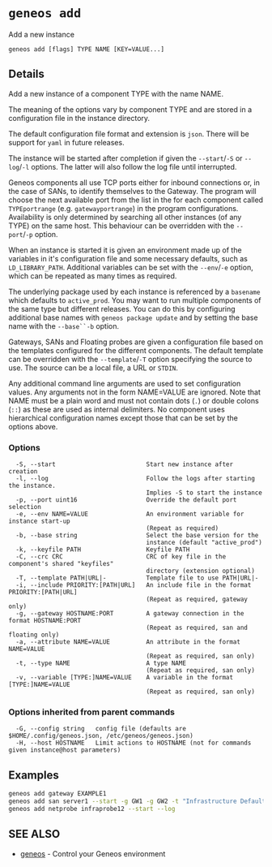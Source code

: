# `geneos add`

Add a new instance

```text
geneos add [flags] TYPE NAME [KEY=VALUE...]
```

## Details

Add a new instance of a component TYPE with the name NAME.

The meaning of the options vary by component TYPE and are stored in a
configuration file in the instance directory.

The default configuration file format and extension is `json`. There
will be support for `yaml` in future releases.
	
The instance will be started after completion if given the
`--start`/`-S` or `--log`/`-l` options. The latter will also follow
the log file until interrupted.

Geneos components all use TCP ports either for inbound connections
or, in the case of SANs, to identify themselves to the Gateway. The
program will choose the next available port from the list in the for
each component called `TYPEportrange` (e.g. `gatewayportrange`) in
the program configurations. Availability is only determined by
searching all other instances (of any TYPE) on the same host. This
behaviour can be overridden with the `--port`/`-p` option.

When an instance is started it is given an environment made up of the
variables in it's configuration file and some necessary defaults,
such as `LD_LIBRARY_PATH`.  Additional variables can be set with the
`--env`/`-e` option, which can be repeated as many times as required.

The underlying package used by each instance is referenced by a
`basename` which defaults to `active_prod`. You may want to run
multiple components of the same type but different releases. You can
do this by configuring additional base names with `geneos package
update` and by setting the base name with the `--base``-b` option.

Gateways, SANs and Floating probes are given a configuration file
based on the templates configured for the different components. The
default template can be overridden with the `--template`/`-T` option
specifying the source to use. The source can be a local file, a URL
or `STDIN`.

Any additional command line arguments are used to set configuration
values. Any arguments not in the form NAME=VALUE are ignored. Note
that NAME must be a plain word and must not contain dots (`.`) or
double colons (`::`) as these are used as internal delimiters. No
component uses hierarchical configuration names except those that can
be set by the options above. 

### Options

```text
  -S, --start                         Start new instance after creation
  -l, --log                           Follow the logs after starting the instance.
                                      Implies -S to start the instance
  -p, --port uint16                   Override the default port selection
  -e, --env NAME=VALUE                An environment variable for instance start-up
                                      (Repeat as required)
  -b, --base string                   Select the base version for the
                                      instance (default "active_prod")
  -k, --keyfile PATH                  Keyfile PATH
  -C, --crc CRC                       CRC of key file in the component's shared "keyfiles" 
                                      directory (extension optional)
  -T, --template PATH|URL|-           Template file to use PATH|URL|-
  -i, --include PRIORITY:[PATH|URL]   An include file in the format PRIORITY:[PATH|URL]
                                      (Repeat as required, gateway only)
  -g, --gateway HOSTNAME:PORT         A gateway connection in the format HOSTNAME:PORT
                                      (Repeat as required, san and floating only)
  -a, --attribute NAME=VALUE          An attribute in the format NAME=VALUE
                                      (Repeat as required, san only)
  -t, --type NAME                     A type NAME
                                      (Repeat as required, san only)
  -v, --variable [TYPE:]NAME=VALUE    A variable in the format [TYPE:]NAME=VALUE
                                      (Repeat as required, san only)
```

### Options inherited from parent commands

```text
  -G, --config string   config file (defaults are $HOME/.config/geneos.json, /etc/geneos/geneos.json)
  -H, --host HOSTNAME   Limit actions to HOSTNAME (not for commands given instance@host parameters)
```

## Examples

```bash
geneos add gateway EXAMPLE1
geneos add san server1 --start -g GW1 -g GW2 -t "Infrastructure Defaults" -t "App1" -a COMPONENT=APP1
geneos add netprobe infraprobe12 --start --log

```

## SEE ALSO

* [geneos](geneos.md)	 - Control your Geneos environment
